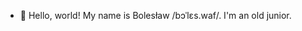 - 👋 Hello, world! My name is Bolesław /bɔˈlɛs.waf/. I'm an old junior.

<!---
bwaledziak/bwaledziak is a ✨ special ✨ repository because its `README.md` (this file) appears on your GitHub profile.
You can click the Preview link to take a look at your changes.
--->
